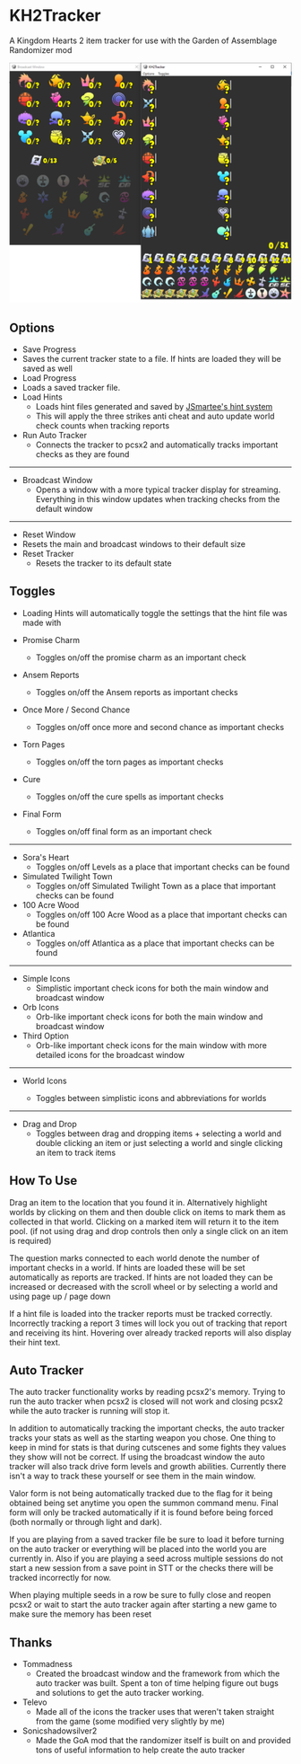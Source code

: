 # KH2Tracker
A Kingdom Hearts 2 item tracker for use with the Garden of Assemblage Randomizer mod

![Screenshot](KH2Tracker.png)

## Options
* Save Progress
 * Saves the current tracker state to a file. If hints are loaded they will be saved as well
* Load Progress
 * Loads a saved tracker file.
* Load Hints
  * Loads hint files generated and saved by [JSmartee's hint system](https://jsmartee.github.io/kh2fm-hints-demo/)
  * This will apply the three strikes anti cheat and auto update world check counts when tracking reports
* Run Auto Tracker
  * Connects the tracker to pcsx2 and automatically tracks important checks as they are found

***

* Broadcast Window
  * Opens a window with a more typical tracker display for streaming. Everything in this window updates when tracking checks from the default window
  
***
  
* Reset Window
 * Resets the main and broadcast windows to their default size
* Reset Tracker
  * Resets the tracker to its default state 
  
## Toggles
* Loading Hints will automatically toggle the settings that the hint file was made with

* Promise Charm
  * Toggles on/off the promise charm as an important check
* Ansem Reports
  * Toggles on/off the Ansem reports as important checks
* Once More / Second Chance
  * Toggles on/off once more and second chance as important checks
* Torn Pages
  * Toggles on/off the torn pages as important checks
* Cure
  * Toggles on/off the cure spells as important checks
* Final Form
  * Toggles on/off final form as an important check
  
***
  
* Sora's Heart
  * Toggles on/off Levels as a place that important checks can be found
* Simulated Twilight Town
  * Toggles on/off Simulated Twilight Town as a place that important checks can be found
* 100 Acre Wood
  * Toggles on/off 100 Acre Wood as a place that important checks can be found
* Atlantica
  * Toggles on/off Atlantica as a place that important checks can be found
  
***

* Simple Icons
  * Simplistic important check icons for both the main window and broadcast window
* Orb Icons
  * Orb-like important check icons for both the main window and broadcast window
* Third Option
  * Orb-like important check icons for the main window with more detailed icons for the broadcast window
  
***
* World Icons

  * Toggles between simplistic icons and abbreviations for worlds
  
***

* Drag and Drop
  * Toggles between drag and dropping items + selecting a world and double clicking an item or just selecting a world and single clicking an item to track items
  
## How To Use

Drag an item to the location that you found it in. Alternatively highlight worlds by clicking on them and then double click on items to mark them as collected in that world. Clicking on a marked item will return it to the item pool. (if not using drag and drop controls then only a single click on an item is required)

The question marks connected to each world denote the number of important checks in a world. If hints are loaded these will be set automatically as reports are tracked. If hints are not loaded they can be increased or decreased with the scroll wheel or by selecting a world and using page up / page down

If a hint file is loaded into the tracker reports must be tracked correctly. Incorrectly tracking a report 3 times will lock you out of tracking that report and receiving its hint. Hovering over already tracked reports will also display their hint text.

## Auto Tracker

The auto tracker functionality works by reading pcsx2's memory. Trying to run the auto tracker when pcsx2 is closed will not work and closing pcsx2 while the auto tracker is running will stop it.

In addition to automatically tracking the important checks, the auto tracker tracks your stats as well as the starting weapon you chose. One thing to keep in mind for stats is that during cutscenes and some fights they values they show will not be correct. If using the broadcast window the auto tracker will also track drive form levels and growth abilities. Currently there isn't a way to track these yourself or see them in the main window.

Valor form is not being automatically tracked due to the flag for it being obtained being set anytime you open the summon command menu. Final form will only be tracked automatically if it is found before being forced (both normally or through light and dark).

If you are playing from a saved tracker file be sure to load it before turning on the auto tracker or everything will be placed into the world you are currently in. Also if you are playing a seed across multiple sessions do not start a new session from a save point in STT or the checks there will be tracked incorrectly for now.

When playing multiple seeds in a row be sure to fully close and reopen pcsx2 or wait to start the auto tracker again after starting a new game to make sure the memory has been reset

## Thanks

* Tommadness
  * Created the broadcast window and the framework from which the auto tracker was built. Spent a ton of time helping figure out bugs and solutions to get the auto tracker working.
* Televo
  * Made all of the icons the tracker uses that weren't taken straight from the game (some modified very slightly by me)
* Sonicshadowsilver2
  * Made the GoA mod that the randomizer itself is built on and provided tons of useful information to help create the auto tracker

